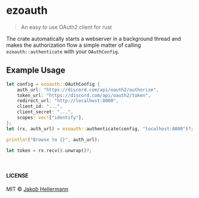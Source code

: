 # ezoauth

> An easy to use OAuth2 client for rust

The crate automatically starts a webserver in a background thread and makes the authorization flow a simple matter of calling `ezoauth::authenticate` with your `OAuthConfig`.

## Example Usage

```rust
let config = ezoauth::OAuthConfig {
    auth_url: "https://discord.com/api/oauth2/authorize",
    token_url: "https://discord.com/api/oauth2/token",
    redirect_url: "http://localhost:8000",
    client_id: "...",
    client_secret: "...",
    scopes: vec!["identify"],
};
let (rx, auth_url) = ezoauth::authenticate(config, "localhost:8000")?;

println!("Browse to {}", auth_url);

let token = rx.recv().unwrap()?;
```

<br>

#### LICENSE

MIT © [Jakob Hellermann](mailto:jakob.hellermann@protonmail.com)
